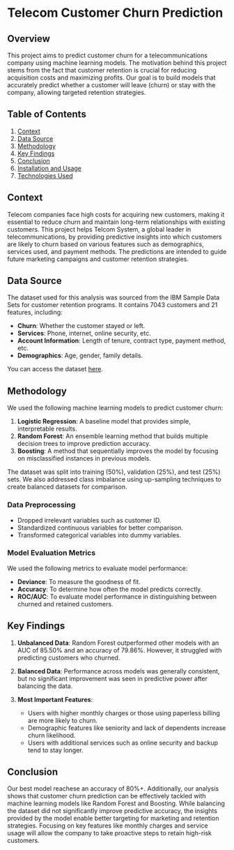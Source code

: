 # Telecom Customer Churn Prediction

## Overview

This project aims to predict customer churn for a telecommunications company using machine learning models. The motivation behind this project stems from the fact that customer retention is crucial for reducing acquisition costs and maximizing profits. Our goal is to build models that accurately predict whether a customer will leave (churn) or stay with the company, allowing targeted retention strategies.

## Table of Contents
1. [Context](#context)
2. [Data Source](#data-source)
3. [Methodology](#methodology)
4. [Key Findings](#key-findings)
5. [Conclusion](#conclusion)
6. [Installation and Usage](#installation-and-usage)
7. [Technologies Used](#technologies-used)

## Context

Telecom companies face high costs for acquiring new customers, making it essential to reduce churn and maintain long-term relationships with existing customers. This project helps Telcom System, a global leader in telecommunications, by providing predictive insights into which customers are likely to churn based on various features such as demographics, services used, and payment methods. The predictions are intended to guide future marketing campaigns and customer retention strategies.

## Data Source

The dataset used for this analysis was sourced from the IBM Sample Data Sets for customer retention programs. It contains 7043 customers and 21 features, including:
- **Churn**: Whether the customer stayed or left.
- **Services**: Phone, internet, online security, etc.
- **Account Information**: Length of tenure, contract type, payment method, etc.
- **Demographics**: Age, gender, family details.

You can access the dataset [here](https://www.ibm.com/communities/analytics/watson-analytics-blog/).

## Methodology

We used the following machine learning models to predict customer churn:
1. **Logistic Regression**: A baseline model that provides simple, interpretable results.
2. **Random Forest**: An ensemble learning method that builds multiple decision trees to improve prediction accuracy.
3. **Boosting**: A method that sequentially improves the model by focusing on misclassified instances in previous models.

The dataset was split into training (50%), validation (25%), and test (25%) sets. We also addressed class imbalance using up-sampling techniques to create balanced datasets for comparison.

### Data Preprocessing
- Dropped irrelevant variables such as customer ID.
- Standardized continuous variables for better comparison.
- Transformed categorical variables into dummy variables.

### Model Evaluation Metrics
We used the following metrics to evaluate model performance:
- **Deviance**: To measure the goodness of fit.
- **Accuracy**: To determine how often the model predicts correctly.
- **ROC/AUC**: To evaluate model performance in distinguishing between churned and retained customers.

## Key Findings

1. **Unbalanced Data**: Random Forest outperformed other models with an AUC of 85.50% and an accuracy of 79.86%. However, it struggled with predicting customers who churned.
   
2. **Balanced Data**: Performance across models was generally consistent, but no significant improvement was seen in predictive power after balancing the data.

3. **Most Important Features**:
    - Users with higher monthly charges or those using paperless billing are more likely to churn.
    - Demographic features like seniority and lack of dependents increase churn likelihood.
    - Users with additional services such as online security and backup tend to stay longer.

## Conclusion

Our best model reachese an accuracy of 80%+. Additionally, our analysis shows that customer churn prediction can be effectively tackled with machine learning models like Random Forest and Boosting. While balancing the dataset did not significantly improve predictive accuracy, the insights provided by the model enable better targeting for marketing and retention strategies. Focusing on key features like monthly charges and service usage will allow the company to take proactive steps to retain high-risk customers. 
